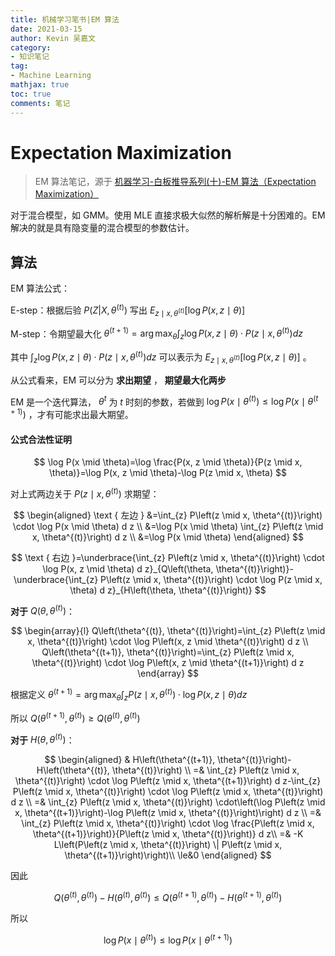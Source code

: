 ```yaml
---
title: 机械学习笔书|EM 算法
date: 2021-03-15
author: Kevin 吴嘉文
category:
- 知识笔记
tag:
- Machine Learning
mathjax: true
toc: true
comments: 笔记
---
```


# Expectation Maximization

> EM 算法笔记，源于 [机器学习-白板推导系列(十)-EM 算法（Expectation Maximization）](https://www.bilibili.com/video/BV1qW411k7ao?spm_id_from=333.999.0.0)

对于混合模型，如 GMM。使用 MLE 直接求极大似然的解析解是十分困难的。EM 解决的就是具有隐变量的混合模型的参数估计。

## 算法

EM 算法公式：

E-step：根据后验 $P(Z|X,\theta^{(t)})$ 写出 $E_{z \mid x, \theta^{(t)}}[\log P(x, z \mid \theta)]$

M-step：令期望最大化 $\theta^{(t+1)}=\arg \max _{\theta} \int_{z} \log P(x, z \mid \theta) \cdot P\left(z \mid x, \theta^{(t)}\right) d z$

其中 $\int_{z} \log P(x, z \mid \theta) \cdot P\left(z \mid x, \theta^{(t)}\right) d z$ 可以表示为 $E_{z \mid x, \theta^{(t)}}[\log P(x, z \mid \theta)]$ 。

从公式看来，EM 可以分为  **求出期望** ， **期望最大化两步** 

EM 是一个迭代算法， $\theta ^t$ 为 $t$ 时刻的参数，若做到 $\log P\left(x \mid \theta^{(t)}\right) \leq \log P\left(x \mid \theta^{(t+1)}\right)$ ，才有可能求出最大期望。

####  **公式合法性证明** 

$$
\log P(x \mid \theta)=\log \frac{P(x, z \mid \theta)}{P(z \mid x, \theta)}=\log P(x, z \mid \theta)-\log P(z \mid x, \theta)
$$

对上式两边关于 $P\left(z \mid x, \theta^{(t)}\right)$ 求期望：

$$
\begin{aligned}
\text { 左边 } &=\int_{z} P\left(z \mid x, \theta^{(t)}\right) \cdot \log P(x \mid \theta) d z \\
&=\log P(x \mid \theta) \int_{z} P\left(z \mid x, \theta^{(t)}\right) d z \\
&=\log P(x \mid \theta)
\end{aligned}
$$

$$
\text { 右边 }=\underbrace{\int_{z} P\left(z \mid x, \theta^{(t)}\right) \cdot \log P(x, z \mid \theta) d z}_{Q\left(\theta, \theta^{(t)}\right)}-\underbrace{\int_{z} P\left(z \mid x, \theta^{(t)}\right) \cdot \log P(z \mid x, \theta) d z}_{H\left(\theta, \theta^{(t)}\right)}
$$


 **对于**  $Q(\theta,\theta^{(t)})$：

$$
\begin{array}{l}
Q\left(\theta^{(t)}, \theta^{(t)}\right)=\int_{z} P\left(z \mid x, \theta^{(t)}\right) \cdot \log P\left(x, z \mid \theta^{(t)}\right) d z \\
Q\left(\theta^{(t+1)}, \theta^{(t)}\right)=\int_{z} P\left(z \mid x, \theta^{(t)}\right) \cdot \log P\left(x, z \mid \theta^{(t+1)}\right) d z
\end{array}
$$

根据定义 $\theta^{(t+1)}=\arg \max _{\theta} \int_{z} P\left(z \mid x, \theta^{(t)}\right) \cdot \log P(x, z \mid \theta) d z$

所以 $Q\left(\theta^{(t+1)}, \theta^{(t)}\right) \geq Q\left(\theta^{(t)}, \theta^{(t)}\right)$

 **对于**  $H(\theta,\theta^{(t)})$：

$$
\begin{aligned}
& H\left(\theta^{(t+1)}, \theta^{(t)}\right)-H\left(\theta^{(t)}, \theta^{(t)}\right) \\
=& \int_{z} P\left(z \mid x, \theta^{(t)}\right) \cdot \log P\left(z \mid x, \theta^{(t+1)}\right) d z-\int_{z} P\left(z \mid x, \theta^{(t)}\right) \cdot \log P\left(z \mid x, \theta^{(t)}\right) d z \\
=& \int_{z} P\left(z \mid x, \theta^{(t)}\right) \cdot\left(\log P\left(z \mid x, \theta^{(t+1)}\right)-\log P\left(z \mid x, \theta^{(t)}\right)\right) d z \\
=& \int_{z} P\left(z \mid x, \theta^{(t)}\right) \cdot \log \frac{P\left(z \mid x, \theta^{(t+1)}\right)}{P\left(z \mid x, \theta^{(t)}\right)} d z\\
=& -K L\left(P\left(z \mid x, \theta^{(t)}\right) \| P\left(z \mid x, \theta^{(t+1)}\right)\right)\\
\le&0
\end{aligned}
$$

因此 

$$
Q\left(\theta^{(t)}, \theta^{(t)}\right)-H\left(\theta^{(t)}, \theta^{(t)}\right) \leq Q\left(\theta^{(t+1)}, \theta^{(t)}\right)-H\left(\theta^{(t+1)}, \theta^{(t)}\right)
$$

所以

$$
\log P\left(x \mid \theta^{(t)}\right) \leq \log P\left(x \mid \theta^{(t+1)}\right)
$$



